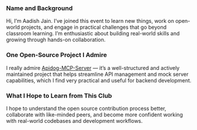 ### Name and Background  
Hi, I’m Aadish Jain. I’ve joined this event to learn new things, work on open-world projects, and engage in practical challenges that go beyond classroom learning. I’m enthusiastic about building real-world skills and growing through hands-on collaboration.

### One Open-Source Project I Admire  
I really admire [Apidog-MCP-Server](https://github.com/apidog/Apidog-MCP-Server) — it’s a well-structured and actively maintained project that helps streamline API management and mock server capabilities, which I find very practical and useful for backend development.

### What I Hope to Learn from This Club  
I hope to understand the open source contribution process better, collaborate with like-minded peers, and become more confident working with real-world codebases and development workflows.
